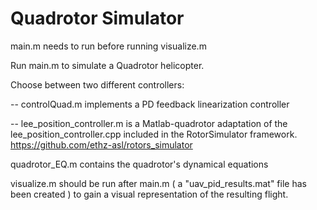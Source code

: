 # Quadrotor Simulator

main.m needs to run before running visualize.m

Run main.m to simulate a Quadrotor helicopter.


Choose between two different controllers: 

-- controlQuad.m  implements a PD feedback linearization controller

-- lee_position_controller.m  is a Matlab-quadrotor adaptation of the lee_position_controller.cpp
included in the RotorSimulator framework. https://github.com/ethz-asl/rotors_simulator

quadrotor_EQ.m contains the quadrotor's dynamical equations

visualize.m should be run after main.m ( a "uav_pid_results.mat" file has been created )
to gain a visual representation of the resulting flight.
